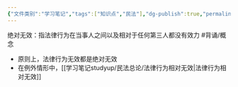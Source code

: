 ```yaml
---
{"文件类别":"学习笔记","tags":["知识点","民法"],"dg-publish":true,"permalink":"/学习笔记studyup/民法总论/法律行为绝对无效/","dgPassFrontmatter":true,"created":"2024-07-18T11:30:03.177+08:00","updated":"2024-10-23T12:18:18.912+08:00"}
---
```


绝对无效：指法律行为在当事人之间以及相对于任何第三人都没有效力 #背诵/概念 
- 原则上，法律行为无效都是绝对无效
- 在例外情形中，[[学习笔记studyup/民法总论/法律行为相对无效\|法律行为相对无效]]